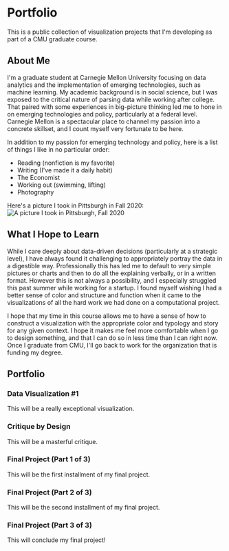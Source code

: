 # Portfolio
 This is a public collection of visualization projects that I'm developing as part of a CMU graduate course.
 
## About Me
I'm a graduate student at Carnegie Mellon University focusing on data analytics and the implementation of emerging technologies, such as machine learning. My academic background is in social science, but I was exposed to the critical nature of parsing data while working after college. That paired with some experiences in big-picture thinking led me to hone in on emerging technologies and policy, particularly at a federal level. Carnegie Mellon is a spectacular place to channel my passion into a concrete skillset, and I count myself very fortunate to be here.

In addition to my passion for emerging technology and policy, here is a list of things I like in no particular order:
* Reading (nonfiction is my favorite)
* Writing (I've made it a daily habit)
* The Economist
* Working out (swimming, lifting)
* Photography

Here's a picture I took in Pittsburgh in Fall 2020:
![A picture I took in Pittsburgh, Fall 2020](IMG_1423.jpeg)

## What I Hope to Learn
While I care deeply about data-driven decisions (particularly at a strategic level), I have always found it challenging to appropriately portray the data in a digestible way. Professionally this has led me to default to very simple pictures or charts and then to do all the explaining verbally, or in a written format. However this is not always a possibility, and I especially struggled this past summer while working for a startup. I found myself wishing I had a better sense of color and structure and function when it came to the visualizations of all the hard work we had done on a computational project.

I hope that my time in this course allows me to have a sense of how to construct a visualization with the appropriate color and typology and story for any given context. I hope it makes me feel more comfortable when I go to design something, and that I can do so in less time than I can right now. Once I graduate from CMU, I'll go back to work for the organization that is funding my degree.

## Portfolio

### Data Visualization #1
This will be a really exceptional visualization.

### Critique by Design
This will be a masterful critique.

### Final Project (Part 1 of 3)
This will be the first installment of my final project.

### Final Project (Part 2 of 3)
This will be the second installment of my final project.

### Final Project (Part 3 of 3)
This will conclude my final project!
